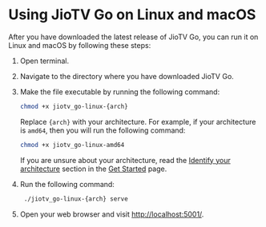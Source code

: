 # Using JioTV Go on Linux and macOS

After you have downloaded the latest release of JioTV Go, you can run it on Linux and macOS by following these steps:

1. Open terminal.
2. Navigate to the directory where you have downloaded JioTV Go.
3. Make the file executable by running the following command:

   ```sh
   chmod +x jiotv_go-linux-{arch}
   ```

   Replace `{arch}` with your architecture. For example, if your architecture is `amd64`, then you will run the following command:

   ```sh
   chmod +x jiotv_go-linux-amd64
   ```

   If you are unsure about your architecture, read the [Identify your architecture](../get_started.md#identifying-your-os-and-architecture) section in the [Get Started](../get_started.md) page.

4. Run the following command:

   ```sh
    ./jiotv_go-linux-{arch} serve
    ```

5. Open your web browser and visit [http://localhost:5001/](http://localhost:5001/).
